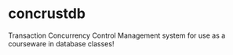 # concrustdb
Transaction Concurrency Control Management system for use as a courseware in database classes!
